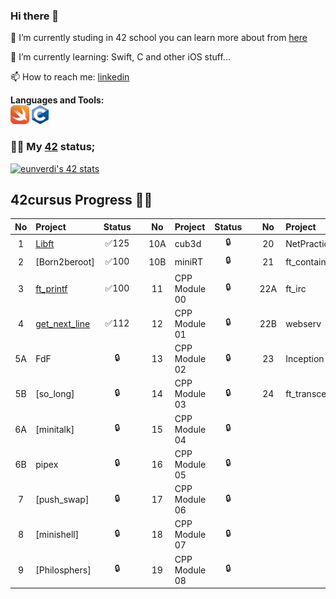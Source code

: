 ### Hi there 👋

🔭 I’m currently studing in 42 school you can learn more about from [here][42website]

🌱 I’m currently learning: Swift, C and other iOS stuff...

📫 How to reach me: [linkedin][Ensar Batuhan]


**Languages and Tools:**  
<code><img height="30" src="https://github.com/eunverdi/eunverdi/blob/main/swift.png"></code>
<code><img height="30" src="https://github.com/eunverdi/eunverdi/blob/main/1200px-C_Programming_Language.svg.png"></code>

### 👨‍💻 My [42][42] status;
[![eunverdi's 42 stats](https://badge42.herokuapp.com/api/stats/eunverdi?cursus=C%20reloaded)](https://profile.intra.42.fr/users/eunverdi)

## 42cursus Progress 💪🏻
| No  | Project                                     | Status |   | No  | Project                                   | Status |   | No  | Project                        | Status |
| :-: | :------------------------------------------ | :----: | - | :-: | :---------------------------------------- | :----: | - | :-: | :----------------------------- | :----: |
| 1   | [Libft](https://github.com/eunverdi/42_Cursus/tree/main/Libft)              | ✅125  |   | 10A | cub3d                                      | 🔒     |   | 20  | NetPractice                    | 🔒      |
| 2   | [Born2beroot]                               | ✅100     |   | 10B | miniRT                                     | 🔒     |   | 21  | ft_containers                  | 🔒      |
| 3   | [ft_printf](https://github.com/eunverdi/42_Cursus/tree/main/ft_printf)      | ✅100  |   | 11  | CPP Module 00                            | 🔒     |   | 22A | ft_irc                         | 🔒      |
| 4   | [get_next_line](https://github.com/eunverdi/42_Cursus/tree/main/get_next_line)| ✅112  |   | 12  | CPP Module 01                              | 🔒     |   | 22B | webserv                        | 🔒      |
| 5A  | FdF                                         | 🔒     |   | 13  | CPP Module 02                              | 🔒     |   | 23  | Inception                      | 🔒      |
| 5B  | [so_long]                                   | 🔒     |   | 14  | CPP Module 03                              | 🔒     |   | 24  | ft_transcendence               | 🔒      |
| 6A  | [minitalk]                                  | 🔒     |   | 15  | CPP Module 04                              | 🔒     |   |     |                                |         |
| 6B  | pipex                                       | 🔒     |   | 16  | CPP Module 05                              | 🔒     |   |     |                                |         |
| 7   | [push_swap]                                 | 🔒     |   | 17  | CPP Module 06                              | 🔒     |   |     |                                |         |
| 8   | [minishell]                                 | 🔒     |   | 18  | CPP Module 07                              | 🔒     |   |     |                                |         |
| 9   | [Philosphers]                               | 🔒     |   | 19  | CPP Module 08                              | 🔒     |   |   |  |      |

<!--
### My Github Stats;
[![eunverdi's GitHub stats](https://github-readme-stats.vercel.app/api?username=eunverdi&show_icons=true&theme=react)](https://github.com/anuraghazra/github-readme-stats)
-->

<br />
<br />

[42]: https://profile.intra.42.fr/users/eunverdi
[42website]: https://www.42istanbul.com.tr/tr/
[Ensar Batuhan]: https://www.linkedin.com/in/ensar-batuhan/
<!--
**eunverdi/eunverdi** is a ✨ _special_ ✨ repository because its `README.md` (this file) appears on your GitHub profile.

Here are some ideas to get you started:

- 🔭 I’m currently working on ...
- 🌱 I’m currently learning ...
- 👯 I’m looking to collaborate on ...
- 🤔 I’m looking for help with ...
- 💬 Ask me about ...
- 📫 How to reach me: ...
- 😄 Pronouns: ...
- ⚡ Fun fact: ...
-->

